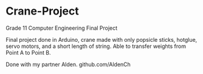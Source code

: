 # Crane-Project
Grade 11 Computer Engineering Final Project

Final project done in Arduino, crane made with only popsicle sticks, hotglue, servo motors, and a short length of string. Able to transfer weights from Point A to Point B.

Done with my partner Alden. github.com/AldenCh
